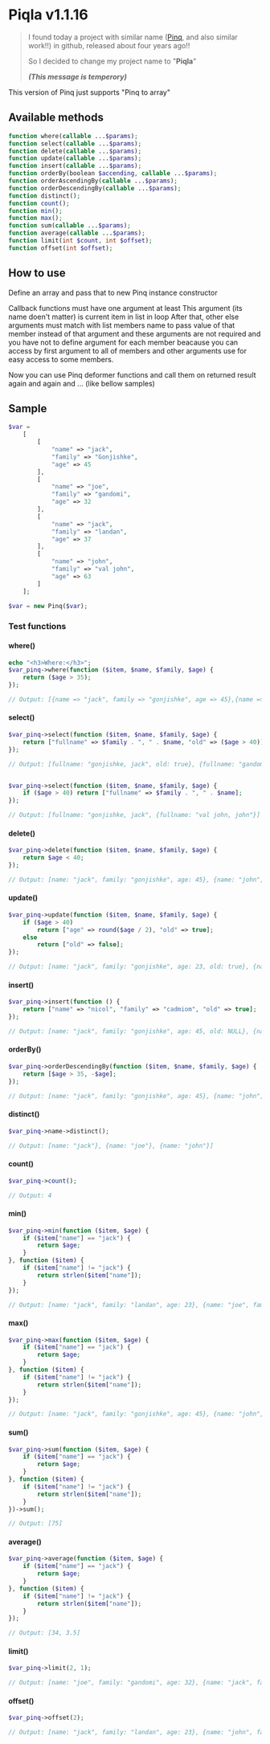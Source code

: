# Piqla v1.1.16

>I found today a project with similar name ([Pinq](https://github.com/TimeToogo/Pinq), and also similar work!!) in github, released about four years ago!!
>
>So I decided to change my project name to "__Piqla__"
>
>___(This message is temperory)___

This version of Pinq just supports "Pinq to array"

## Available methods

```php
function where(callable ...$params);
function select(callable ...$params);
function delete(callable ...$params);
function update(callable ...$params);
function insert(callable ...$params);
function orderBy(boolean $accending, callable ...$params);
function orderAscendingBy(callable ...$params);
function orderDescendingBy(callable ...$params);
function distinct();
function count();
function min();
function max();
function sum(callable ...$params);
function average(callable ...$params);
function limit(int $count, int $offset);
function offset(int $offset);
```

## How to use

Define an array and pass that to new Pinq instance constructor

Callback functions must have one argument at least
This argument (its name doen't matter) is current item in list in loop
After that, other else arguments must match with list members name to pass value of that member instead of that argument and these arguments are not required and you have not to define argument for each member beacause you can access by first argument to all of members and other arguments use for easy access to some members.

Now you can use Pinq deformer functions and call them on returned result again and again and ... (like bellow samples)

## Sample

```php
$var =
    [
        [
            "name" => "jack",
            "family" => "Gonjishke",
            "age" => 45
        ],
        [
            "name" => "joe",
            "family" => "gandomi",
            "age" => 32
        ],
        [
            "name" => "jack",
            "family" => "landan",
            "age" => 37
        ],
        [
            "name" => "john",
            "family" => "val john",
            "age" => 63
        ]
    ];

$var = new Pinq($var);
```

### Test functions

#### where()

```php
echo "<h3>Where:</h3>";
$var_pinq->where(function ($item, $name, $family, $age) {
    return ($age > 35);
});

// Output: [{name => "jack", family => "gonjishke", age => 45},{name => "john", family => "val john", age => 63}]
```

#### select()

```php
$var_pinq->select(function ($item, $name, $family, $age) {
    return ["fullname" => $family . ", " . $name, "old" => ($age > 40)];
});

// Output: [fullname: "gonjishke, jack", old: true}, {fullname: "gandomi, joe", old => false}, {fullname: "landan, jack" old: false}, {fullname: "val john, john", old: true}]


$var_pinq->select(function ($item, $name, $family, $age) {
    if ($age > 40) return ["fullname" => $family . ", " . $name];
});

// Output: [fullname: "gonjishke, jack", {fullname: "val john, john"}]
```

#### delete()

```php
$var_pinq->delete(function ($item, $name, $family, $age) {
    return $age < 40;
});

// Output: [name: "jack", family: "gonjishke", age: 45}, {name: "john", family: "val john", age: 63}]
```

#### update()

```php
$var_pinq->update(function ($item, $name, $family, $age) {
    if ($age > 40)
        return ["age" => round($age / 2), "old" => true];
    else
        return ["old" => false];
});

// Output: [name: "jack", family: "gonjishke", age: 23, old: true}, {name: "joe", family: "gandomi", age: 32, old: false}, {name: "jack", family: "landan", age: 23, old: false}, {name: "john", family: "val john", age: 32, old: true}]
```

#### insert()

```php
$var_pinq->insert(function () {
    return ["name" => "nicol", "family" => "cadmiom", "old" => true];
});

// Output: [name: "jack", family: "gonjishke", age: 45, old: NULL}, {name: "joe", family: "gandomi", age: 32, old: NULL}, {name: "jack", family: "landan", age: 23, old: NULL}, {name: "john", family: "val john", age: 63, old: NULL}, {name: "nicol", family: "cadmiom", old: true, age: NULL}]
```

#### orderBy()

```php
$var_pinq->orderDescendingBy(function ($item, $name, $family, $age) {
    return [$age > 35, -$age];
});

// Output: [name: "jack", family: "gonjishke", age: 45}, {name: "john", family: "val john", age: 63}, {name: "jack", family: "landan", age: 23}, {name: "joe", family: "gandomi", age: 32}]
```

#### distinct()

```php
$var_pinq->name->distinct();

// Output: [name: "jack"}, {name: "joe"}, {name: "john"}]
```

#### count()

```php
$var_pinq->count();

// Output: 4
```

#### min()

```php
$var_pinq->min(function ($item, $age) {
    if ($item["name"] == "jack") {
        return $age;
    }
}, function ($item) {
    if ($item["name"] != "jack") {
        return strlen($item["name"]);
    }
});

// Output: [name: "jack", family: "landan", age: 23}, {name: "joe", family: "gandomi", age: 32}]
```

#### max()

```php
$var_pinq->max(function ($item, $age) {
    if ($item["name"] == "jack") {
        return $age;
    }
}, function ($item) {
    if ($item["name"] != "jack") {
        return strlen($item["name"]);
    }
});

// Output: [name: "jack", family: "gonjishke", age: 45}, {name: "john", family: "val john", age: 63}]
```

#### sum()

```php
$var_pinq->sum(function ($item, $age) {
    if ($item["name"] == "jack") {
        return $age;
    }
}, function ($item) {
    if ($item["name"] != "jack") {
        return strlen($item["name"]);
    }
})->sum();

// Output: [75]
```

#### average()

```php
$var_pinq->average(function ($item, $age) {
    if ($item["name"] == "jack") {
        return $age;
    }
}, function ($item) {
    if ($item["name"] != "jack") {
        return strlen($item["name"]);
    }
});

// Output: [34, 3.5]
```

#### limit()

```php
$var_pinq->limit(2, 1);

// Output: [name: "joe", family: "gandomi", age: 32}, {name: "jack", family: "landan", age: 23}]
```

#### offset()

```php
$var_pinq->offset(2);

// Output: [name: "jack", family: "landan", age: 23}, {name: "john", family: "val john", age: 63}]
```
